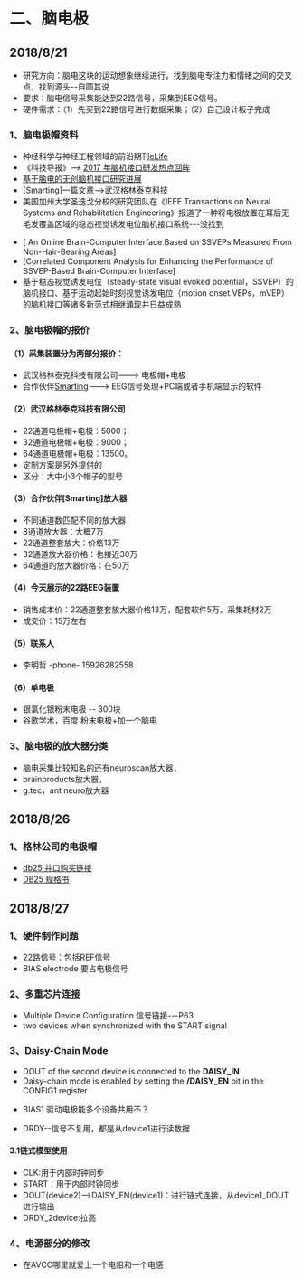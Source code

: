 # 二、脑电极
## 2018/8/21
+ 研究方向：脑电这块的运动想象继续进行，找到脑电专注力和情绪之间的交叉点，找到源头--自圆其说
+ 要求：脑电信号采集能达到22路信号，采集到EEG信号。
+ 硬件需求：（1）先买到22路信号进行数据采集；（2）自己设计板子完成
### 1、脑电极帽资料
+ 神经科学与神经工程领域的前沿期刊[eLife](https://elifesciences.org/)
+ 《科技导报》--> [2017 年脑机接口研发热点回眸](https://mp.weixin.qq.com/s?__biz=MzA3MDM4MDkyMA==&mid=2650919296&idx=1&sn=100270f16e78597f606875eb16ef8fb8&chksm=84c8cd97b3bf4481f96ddb92d82064eb3836e3aa7628e7b69bbfd0d6b40b9936673a79d6d523&mpshare=1&scene=1&srcid=0206PL0BpMBz8pcBlcBvZ6uI#rd)
+ [基于脑电的无创脑机接口研究进展](https://mp.weixin.qq.com/s?__biz=MzA3MDM4MDkyMA==&mid=2650920373&idx=1&sn=10c4ff4fb006ddb09e964e87b1f07400&chksm=84c8c9a2b3bf40b46d85b10f71c8e986cf2f63fd00a1d649877b44b86f30dfb038679ed94b1d&mpshare=1&scene=1&srcid=0814PAVC1zOVKoGQkryrFKhL#rd)
+ [Smarting]一篇文章-->武汉格林泰克科技
+ 美国加州大学圣迭戈分校的研究团队在《IEEE Transactions on Neural Systems and Rehabilitation Engineering》报道了一种将电极放置在耳后无毛发覆盖区域的稳态视觉诱发电位脑机接口系统---没找到
- [
An Online Brain-Computer Interface Based on SSVEPs Measured From Non-Hair-Bearing Areas]
- [Correlated Component Analysis for Enhancing the Performance of SSVEP-Based Brain-Computer Interface]
- 基于稳态视觉诱发电位（steady-state visual evoked potential，SSVEP）的脑机接口、基于运动起始时刻视觉诱发电位（motion onset VEPs，mVEP）的脑机接口等诸多新范式相继涌现并日益成熟
### 2、脑电极帽的报价
#### （1）采集装置分为两部分报价：
+ 武汉格林泰克科技有限公司---> 电极帽+电极
+ 合作伙伴[Smarting](https://mbraintrain.com/smarting/#references)---> EEG信号处理+PC端或者手机端显示的软件
#### （2）武汉格林泰克科技有限公司
+ 22通道电极帽+电极：5000；
+ 32通道电极帽+电极：9000；
+ 64通道电极帽+电极：13500。
+ 定制方案是另外提供的
+ 区分：大中小3个帽子的型号
#### （3）合作伙伴[Smarting]放大器
+ 不同通道数匹配不同的放大器
+ 8通道放大器：大概7万
+ 22通道整套放大：价格13万
+ 32通道放大器价格：也接近30万
+ 64通道的放大器价格：在50万
#### （4）今天展示的22路EEG装置
+ 销售成本价：22通道整套放大器价格13万，配套软件5万，采集耗材2万
+ 成交价：15万左右
#### （5）联系人
+ 李明哲 -phone- 15926282558
#### （6）单电极
+ 银氯化银粉末电极 -- 300块
+ 谷歌学术，百度  粉末电极+加一个脑电

### 3、脑电极的放大器分类
+ 脑电采集比较知名的还有neuroscan放大器，
+ brainproducts放大器，
+ g.tec，ant neuro放大器
## 2018/8/26
### 1、格林公司的电极帽
+ [db25 并口购买链接](https://item.jd.com/10581179015.html#crumb-wrap)
+ [DB25 规格书](https://wenku.baidu.com/view/8aae340710661ed9ad51f3b7.html)
## 2018/8/27
### 1、硬件制作问题
+ 22路信号：包括REF信号
+ BIAS electrode 要占电极信号
### 2、多重芯片连接
+  Multiple Device Configuration 信号链接---P63
+  two devices when synchronized with the START signal
### 3、Daisy-Chain Mode
+ DOUT of the second device is connected to the **DAISY_IN**
+ Daisy-chain mode is enabled by setting the **/DAISY_EN** bit in the CONFIG1 register
- BIAS1 驱动电极能多个设备共用不？
+ DRDY--信号不复用，都是从device1进行读数据
#### 3.1链式模型使用
+ CLK:用于内部时钟同步
+ START：用于内部时钟同步
+ DOUT(device2)-->DAISY_EN(device1)：进行链式连接，从device1_DOUT进行输出
+ DRDY_2device:拉高

### 4、电源部分的修改
+ 在AVCC哪里就爱上一个电阻和一个电感